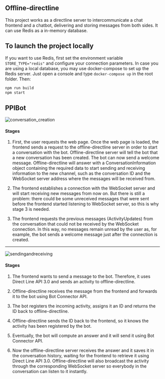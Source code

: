 ## Offline-directline

This project works as a directline server to intercommunicate a chat frontend and a chatbot, delivering and storing messages from both sides. It can use Redis as a in-memory database.

## To launch the project locally

If you want to use Redis, first set the environment variable ```STORE_TYPE="redis"``` and configure your connection parameters. In case you are using a local database, you may use docker-compose to set up the Redis server. Just open a console and type ```docker-compose up``` in the root folder. Then:

```sh
npm run build
npm start
```

## PPIBot 
![conversation_creation](https://user-images.githubusercontent.com/62081471/138552358-5e02b50e-252a-44e6-ab0d-e8ac4fba229f.png)


#### Stages

1. First, the user requests the web page. Once the web page is loaded, the frontend sends a request to the
offline-directline server in order to start a conversation with the bot. Offline-directline server will tell the bot that a new conversation has been created. The bot can now send a welcome message. Offline-directline will answer with a ConversationInformation object containing
the required data to start sending and receiving information to the new channel, such as the conversation ID
and the WebSocket server address where the messages will be received from.

2. The frontend establishes a connection with the WebSocket server and will start receiving new messages
from now on. But there is still a problem: there could be some unreceived messages that were sent before
the frontend started listening to WebSocket server, so this is why stage 3 is needed.

3. The frontend requests the previous messages (ActivityUpdates) from the conversation that could not be
received by the WebSocket connection. In this way, no messages remain unread by the user as, for example,
the bot sends a welcome message just after the connection is created.

* * *
![sendingandreceiving](https://user-images.githubusercontent.com/62081471/138552394-df46ceb1-5155-4e43-8901-2fba6e6aa32e.png)


#### Stages

1. The frontend wants to send a message to the bot. Therefore, it uses Direct Line API 3.0 and sends an activity to offline-directline.

2. Offline-directline receives the message from the frontend and forwards it to the bot using Bot Connector API.

3. The bot registers the incoming activity, assigns it an ID and returns the ID back to offline-directline.

4. Offline-directline sends the ID back to the frontend, so it knows the activity has been registered by the bot.

5. Eventually, the bot will compute an answer and it will send it using Bot Connector API.

6. Now the offline-directline server receives the answer and it saves it in the conversation history, waiting for the frontend to retrieve it using Direct Line API 3.0. Offline-directline will also broadcast the activity through the corresponding WebSocket server so everybody in the conversation can listen to it instantly.



